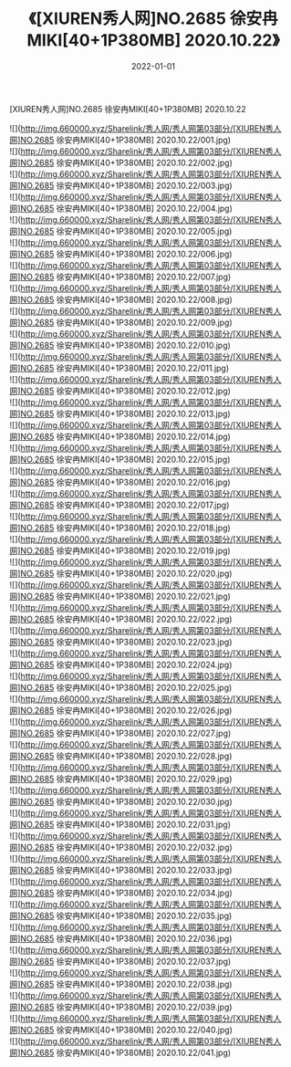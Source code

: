 ﻿---
layout: post
title:  《[XIUREN秀人网]NO.2685 徐安冉MIKI[40+1P380MB] 2020.10.22》
date:   2022-01-01
img: http://img.660000.xyz/Sharelink/秀人网/秀人网第03部分/[XIUREN秀人网]NO.2685 徐安冉MIKI[40+1P380MB] 2020.10.22/000.jpg
categories: [美女, 清纯, 唯美]
---

[XIUREN秀人网]NO.2685 徐安冉MIKI[40+1P380MB] 2020.10.22

 ![](http://img.660000.xyz/Sharelink/秀人网/秀人网第03部分/[XIUREN秀人网]NO.2685 徐安冉MIKI[40+1P380MB] 2020.10.22/001.jpg) <br>![](http://img.660000.xyz/Sharelink/秀人网/秀人网第03部分/[XIUREN秀人网]NO.2685 徐安冉MIKI[40+1P380MB] 2020.10.22/002.jpg) <br>![](http://img.660000.xyz/Sharelink/秀人网/秀人网第03部分/[XIUREN秀人网]NO.2685 徐安冉MIKI[40+1P380MB] 2020.10.22/003.jpg) <br>![](http://img.660000.xyz/Sharelink/秀人网/秀人网第03部分/[XIUREN秀人网]NO.2685 徐安冉MIKI[40+1P380MB] 2020.10.22/004.jpg) <br>![](http://img.660000.xyz/Sharelink/秀人网/秀人网第03部分/[XIUREN秀人网]NO.2685 徐安冉MIKI[40+1P380MB] 2020.10.22/005.jpg) <br>![](http://img.660000.xyz/Sharelink/秀人网/秀人网第03部分/[XIUREN秀人网]NO.2685 徐安冉MIKI[40+1P380MB] 2020.10.22/006.jpg) <br>![](http://img.660000.xyz/Sharelink/秀人网/秀人网第03部分/[XIUREN秀人网]NO.2685 徐安冉MIKI[40+1P380MB] 2020.10.22/007.jpg) <br>![](http://img.660000.xyz/Sharelink/秀人网/秀人网第03部分/[XIUREN秀人网]NO.2685 徐安冉MIKI[40+1P380MB] 2020.10.22/008.jpg) <br>![](http://img.660000.xyz/Sharelink/秀人网/秀人网第03部分/[XIUREN秀人网]NO.2685 徐安冉MIKI[40+1P380MB] 2020.10.22/009.jpg) <br>![](http://img.660000.xyz/Sharelink/秀人网/秀人网第03部分/[XIUREN秀人网]NO.2685 徐安冉MIKI[40+1P380MB] 2020.10.22/010.jpg) <br>![](http://img.660000.xyz/Sharelink/秀人网/秀人网第03部分/[XIUREN秀人网]NO.2685 徐安冉MIKI[40+1P380MB] 2020.10.22/011.jpg) <br>![](http://img.660000.xyz/Sharelink/秀人网/秀人网第03部分/[XIUREN秀人网]NO.2685 徐安冉MIKI[40+1P380MB] 2020.10.22/012.jpg) <br>![](http://img.660000.xyz/Sharelink/秀人网/秀人网第03部分/[XIUREN秀人网]NO.2685 徐安冉MIKI[40+1P380MB] 2020.10.22/013.jpg) <br>![](http://img.660000.xyz/Sharelink/秀人网/秀人网第03部分/[XIUREN秀人网]NO.2685 徐安冉MIKI[40+1P380MB] 2020.10.22/014.jpg) <br>![](http://img.660000.xyz/Sharelink/秀人网/秀人网第03部分/[XIUREN秀人网]NO.2685 徐安冉MIKI[40+1P380MB] 2020.10.22/015.jpg) <br>![](http://img.660000.xyz/Sharelink/秀人网/秀人网第03部分/[XIUREN秀人网]NO.2685 徐安冉MIKI[40+1P380MB] 2020.10.22/016.jpg) <br>![](http://img.660000.xyz/Sharelink/秀人网/秀人网第03部分/[XIUREN秀人网]NO.2685 徐安冉MIKI[40+1P380MB] 2020.10.22/017.jpg) <br>![](http://img.660000.xyz/Sharelink/秀人网/秀人网第03部分/[XIUREN秀人网]NO.2685 徐安冉MIKI[40+1P380MB] 2020.10.22/018.jpg) <br>![](http://img.660000.xyz/Sharelink/秀人网/秀人网第03部分/[XIUREN秀人网]NO.2685 徐安冉MIKI[40+1P380MB] 2020.10.22/019.jpg) <br>![](http://img.660000.xyz/Sharelink/秀人网/秀人网第03部分/[XIUREN秀人网]NO.2685 徐安冉MIKI[40+1P380MB] 2020.10.22/020.jpg) <br>![](http://img.660000.xyz/Sharelink/秀人网/秀人网第03部分/[XIUREN秀人网]NO.2685 徐安冉MIKI[40+1P380MB] 2020.10.22/021.jpg) <br>![](http://img.660000.xyz/Sharelink/秀人网/秀人网第03部分/[XIUREN秀人网]NO.2685 徐安冉MIKI[40+1P380MB] 2020.10.22/022.jpg) <br>![](http://img.660000.xyz/Sharelink/秀人网/秀人网第03部分/[XIUREN秀人网]NO.2685 徐安冉MIKI[40+1P380MB] 2020.10.22/023.jpg) <br>![](http://img.660000.xyz/Sharelink/秀人网/秀人网第03部分/[XIUREN秀人网]NO.2685 徐安冉MIKI[40+1P380MB] 2020.10.22/024.jpg) <br>![](http://img.660000.xyz/Sharelink/秀人网/秀人网第03部分/[XIUREN秀人网]NO.2685 徐安冉MIKI[40+1P380MB] 2020.10.22/025.jpg) <br>![](http://img.660000.xyz/Sharelink/秀人网/秀人网第03部分/[XIUREN秀人网]NO.2685 徐安冉MIKI[40+1P380MB] 2020.10.22/026.jpg) <br>![](http://img.660000.xyz/Sharelink/秀人网/秀人网第03部分/[XIUREN秀人网]NO.2685 徐安冉MIKI[40+1P380MB] 2020.10.22/027.jpg) <br>![](http://img.660000.xyz/Sharelink/秀人网/秀人网第03部分/[XIUREN秀人网]NO.2685 徐安冉MIKI[40+1P380MB] 2020.10.22/028.jpg) <br>![](http://img.660000.xyz/Sharelink/秀人网/秀人网第03部分/[XIUREN秀人网]NO.2685 徐安冉MIKI[40+1P380MB] 2020.10.22/029.jpg) <br>![](http://img.660000.xyz/Sharelink/秀人网/秀人网第03部分/[XIUREN秀人网]NO.2685 徐安冉MIKI[40+1P380MB] 2020.10.22/030.jpg) <br>![](http://img.660000.xyz/Sharelink/秀人网/秀人网第03部分/[XIUREN秀人网]NO.2685 徐安冉MIKI[40+1P380MB] 2020.10.22/031.jpg) <br>![](http://img.660000.xyz/Sharelink/秀人网/秀人网第03部分/[XIUREN秀人网]NO.2685 徐安冉MIKI[40+1P380MB] 2020.10.22/032.jpg) <br>![](http://img.660000.xyz/Sharelink/秀人网/秀人网第03部分/[XIUREN秀人网]NO.2685 徐安冉MIKI[40+1P380MB] 2020.10.22/033.jpg) <br>![](http://img.660000.xyz/Sharelink/秀人网/秀人网第03部分/[XIUREN秀人网]NO.2685 徐安冉MIKI[40+1P380MB] 2020.10.22/034.jpg) <br>![](http://img.660000.xyz/Sharelink/秀人网/秀人网第03部分/[XIUREN秀人网]NO.2685 徐安冉MIKI[40+1P380MB] 2020.10.22/035.jpg) <br>![](http://img.660000.xyz/Sharelink/秀人网/秀人网第03部分/[XIUREN秀人网]NO.2685 徐安冉MIKI[40+1P380MB] 2020.10.22/036.jpg) <br>![](http://img.660000.xyz/Sharelink/秀人网/秀人网第03部分/[XIUREN秀人网]NO.2685 徐安冉MIKI[40+1P380MB] 2020.10.22/037.jpg) <br>![](http://img.660000.xyz/Sharelink/秀人网/秀人网第03部分/[XIUREN秀人网]NO.2685 徐安冉MIKI[40+1P380MB] 2020.10.22/038.jpg) <br>![](http://img.660000.xyz/Sharelink/秀人网/秀人网第03部分/[XIUREN秀人网]NO.2685 徐安冉MIKI[40+1P380MB] 2020.10.22/039.jpg) <br>![](http://img.660000.xyz/Sharelink/秀人网/秀人网第03部分/[XIUREN秀人网]NO.2685 徐安冉MIKI[40+1P380MB] 2020.10.22/040.jpg) <br>![](http://img.660000.xyz/Sharelink/秀人网/秀人网第03部分/[XIUREN秀人网]NO.2685 徐安冉MIKI[40+1P380MB] 2020.10.22/041.jpg) <br>
